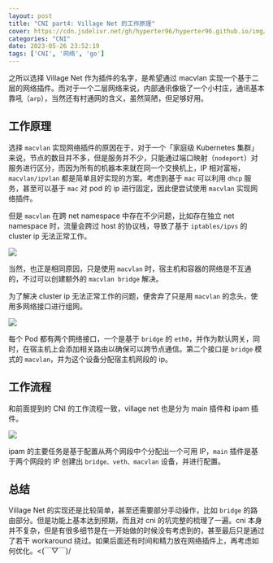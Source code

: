 ```yaml
---
layout: post
title: "CNI part4: Village Net 的工作原理"
cover: https://cdn.jsdelivr.net/gh/hyperter96/hyperter96.github.io/img/cni-part5.jpg
categories: "CNI"
date: 2023-05-26 23:52:19
tags: ['CNI', '网络', 'go']
---
```


之所以选择 Village Net 作为插件的名字，是希望通过 macvlan 实现一个基于二层的网络插件。而对于一个二层网络来说，内部通讯像极了一个小村庄，通讯基本靠吼（`arp`），当然还有村通网的含义，虽然简陋，但足够好用。

## 工作原理

选择 `macvlan` 实现网络插件的原因在于，对于一个「家庭级 Kubernetes 集群」来说，节点的数目并不多，但是服务并不少，只能通过端口映射（`nodeport`）对服务进行区分，而因为所有的机器本来就在同一个交换机上，IP 相对富裕，`macvlan/ipvlan` 都是简单且好实现的方案。考虑到基于 `mac` 可以利用 `dhcp` 服务，甚至可以基于 `mac` 对 pod 的 ip 进行固定，因此便尝试使用 `macvlan` 实现网络插件。

但是 `macvlan` 在跨 net namespace 中存在不少问题，比如存在独立 net namespace 时，流量会跨过 host 的协议栈，导致了基于 `iptables/ipvs` 的 cluster ip 无法正常工作。

![](https://cdn.jsdelivr.net/gh/hyperter96/hyperter96.github.io/img/villageNet1.jpg)

当然，也正是相同原因，只是使用 `macvlan` 时，宿主机和容器的网络是不互通的，不过可以创建额外的 `macvlan bridge` 解决。

为了解决 cluster ip 无法正常工作的问题，便舍弃了只是用 `macvlan` 的念头，使用多网络接口进行组网。

![](https://cdn.jsdelivr.net/gh/hyperter96/hyperter96.github.io/img/villageNet2.jpg)

每个 Pod 都有两个网络接口，一个是基于 `bridge` 的 `eth0`，并作为默认网关，同时，在宿主机上会添加相关路由以确保可以跨节点通信。第二个接口是 `bridge` 模式的 `macvlan`，并为这个设备分配宿主机网段的 ip。

## 工作流程

和前面提到的 CNI 的工作流程一致，village net 也是分为 main 插件和 ipam 插件。

![](https://cdn.jsdelivr.net/gh/hyperter96/hyperter96.github.io/img/villageNet3.jpg)

ipam 的主要任务是基于配置从两个网段中个分配出一个可用 IP，`main` 插件是基于两个网段的 IP 创建出 `bridge、veth、macvlan` 设备，并进行配置。

## 总结

Village Net 的实现还是比较简单，甚至还需要部分手动操作，比如 `bridge` 的路由部分。但是功能上基本达到预期，而且对 cni 的坑完整的梳理了一遍。cni 本身并不复杂，但是有很多细节是在一开始做的时候没有考虑到的，甚至最后只是通过了若干 workaround 绕过。如果后面还有时间和精力放在网络插件上，再考虑如何优化。<(￣▽￣)/